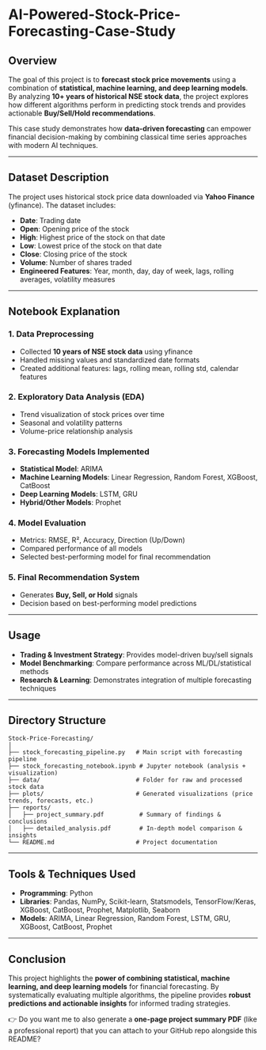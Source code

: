 # AI-Powered-Stock-Price-Forecasting-Case-Study

## Overview

The goal of this project is to **forecast stock price movements** using a combination of **statistical, machine learning, and deep learning models**. By analyzing **10+ years of historical NSE stock data**, the project explores how different algorithms perform in predicting stock trends and provides actionable **Buy/Sell/Hold recommendations**.

This case study demonstrates how **data-driven forecasting** can empower financial decision-making by combining classical time series approaches with modern AI techniques.

---

## Dataset Description

The project uses historical stock price data downloaded via **Yahoo Finance** (yfinance). The dataset includes:

* **Date**: Trading date
* **Open**: Opening price of the stock
* **High**: Highest price of the stock on that date
* **Low**: Lowest price of the stock on that date
* **Close**: Closing price of the stock
* **Volume**: Number of shares traded
* **Engineered Features**: Year, month, day, day of week, lags, rolling averages, volatility measures

---

## Notebook Explanation

### 1. **Data Preprocessing**

* Collected **10 years of NSE stock data** using yfinance
* Handled missing values and standardized date formats
* Created additional features: lags, rolling mean, rolling std, calendar features

### 2. **Exploratory Data Analysis (EDA)**

* Trend visualization of stock prices over time
* Seasonal and volatility patterns
* Volume-price relationship analysis

### 3. **Forecasting Models Implemented**

* **Statistical Model**: ARIMA
* **Machine Learning Models**: Linear Regression, Random Forest, XGBoost, CatBoost
* **Deep Learning Models**: LSTM, GRU
* **Hybrid/Other Models**: Prophet

### 4. **Model Evaluation**

* Metrics: RMSE, R², Accuracy, Direction (Up/Down)
* Compared performance of all models
* Selected best-performing model for final recommendation

### 5. **Final Recommendation System**

* Generates **Buy, Sell, or Hold** signals
* Decision based on best-performing model predictions

---

## Usage

* **Trading & Investment Strategy**: Provides model-driven buy/sell signals
* **Model Benchmarking**: Compare performance across ML/DL/statistical methods
* **Research & Learning**: Demonstrates integration of multiple forecasting techniques

---

## Directory Structure

```
Stock-Price-Forecasting/
│
├── stock_forecasting_pipeline.py   # Main script with forecasting pipeline
├── stock_forecasting_notebook.ipynb # Jupyter notebook (analysis + visualization)
├── data/                           # Folder for raw and processed stock data
├── plots/                          # Generated visualizations (price trends, forecasts, etc.)
├── reports/
│   ├── project_summary.pdf          # Summary of findings & conclusions
│   ├── detailed_analysis.pdf        # In-depth model comparison & insights
└── README.md                       # Project documentation
```

---

## Tools & Techniques Used

* **Programming**: Python
* **Libraries**: Pandas, NumPy, Scikit-learn, Statsmodels, TensorFlow/Keras, XGBoost, CatBoost, Prophet, Matplotlib, Seaborn
* **Models**: ARIMA, Linear Regression, Random Forest, LSTM, GRU, XGBoost, CatBoost, Prophet

---

## Conclusion

This project highlights the **power of combining statistical, machine learning, and deep learning models** for financial forecasting. By systematically evaluating multiple algorithms, the pipeline provides **robust predictions and actionable insights** for informed trading strategies.


👉 Do you want me to also generate a **one-page project summary PDF** (like a professional report) that you can attach to your GitHub repo alongside this README?

